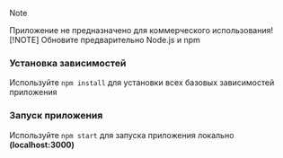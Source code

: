 > [!NOTE]
> Приложение не предназначено для коммерческого использования!
> [!NOTE]
> Обновите предварительно Node.js и npm
### Установка зависимостей
Используйте ```npm install``` для установки всех базовых зависимостей приложения

### Запуск приложения
Используйте ```npm start``` для запуска приложения локально **(localhost:3000)**

